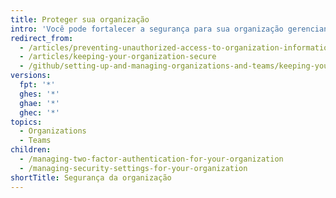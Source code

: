 ```yaml
---
title: Proteger sua organização
intro: 'Você pode fortalecer a segurança para sua organização gerenciando as configurações de segurança,{% ifversion not ghae %} exigindo a autenticação de dois fatores (2FA),{% endif %} e revisando a atividade e as integrações dentro da sua organização.'
redirect_from:
  - /articles/preventing-unauthorized-access-to-organization-information
  - /articles/keeping-your-organization-secure
  - /github/setting-up-and-managing-organizations-and-teams/keeping-your-organization-secure
versions:
  fpt: '*'
  ghes: '*'
  ghae: '*'
  ghec: '*'
topics:
  - Organizations
  - Teams
children:
  - /managing-two-factor-authentication-for-your-organization
  - /managing-security-settings-for-your-organization
shortTitle: Segurança da organização
---
```


